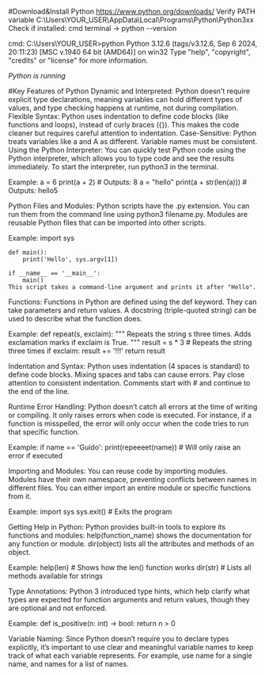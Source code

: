 #Download&Install Python
    https://www.python.org/downloads/
    Verify PATH variable C:\Users\YOUR_USER\AppData\Local\Programs\Python\Python3xx\
    Check if installed: cmd terminal -> python --version

cmd:
C:\Users\YOUR_USER>python
Python 3.12.6 (tags/v3.12.6, Sep  6 2024, 20:11:23) [MSC v.1940 64 bit (AMD64)] on win32
Type "help", "copyright", "credits" or "license" for more information.
>>>
*Python is running*

#Key Features of Python
Dynamic and Interpreted: 
    Python doesn't require explicit type declarations, meaning variables can hold different types of values, and type checking happens at runtime, not during compilation.
Flexible Syntax: 
    Python uses indentation to define code blocks (like functions and loops), instead of curly braces ({}). This makes the code cleaner but requires careful attention to indentation.
Case-Sensitive: 
    Python treats variables like a and A as different. Variable names must be consistent.
Using the Python Interpreter:
    You can quickly test Python code using the Python interpreter, which allows you to type code and see the results immediately. To start the interpreter, run python3 in the terminal.

Example:
    a = 6
    print(a + 2)  # Outputs: 8
    a = "hello"
    print(a + str(len(a)))  # Outputs: hello5


Python Files and Modules:
    Python scripts have the .py extension. 
    You can run them from the command line using python3 filename.py. 
    Modules are reusable Python files that can be imported into other scripts.

Example:
    import sys

    def main():
        print('Hello', sys.argv[1])

    if __name__ == '__main__':
        main()
    This script takes a command-line argument and prints it after "Hello".


Functions:
    Functions in Python are defined using the def keyword. 
    They can take parameters and return values. 
    A docstring (triple-quoted string) can be used to describe what the function does.

Example:
    def repeat(s, exclaim):
    """
    Repeats the string s three times. Adds exclamation marks if exclaim is True.
    """
    result = s * 3  # Repeats the string three times
    if exclaim:
        result += '!!!'
    return result


Indentation and Syntax:
    Python uses indentation (4 spaces is standard) to define code blocks. 
    Mixing spaces and tabs can cause errors. Pay close attention to consistent indentation.
    Comments start with # and continue to the end of the line.


Runtime Error Handling:
    Python doesn’t catch all errors at the time of writing or compiling. 
    It only raises errors when code is executed. For instance, if a function is misspelled, the error will only occur when the code tries to run that specific function.

Example:
if name == 'Guido':
    print(repeeeet(name))  # Will only raise an error if executed


Importing and Modules:
    You can reuse code by importing modules. Modules have their own namespace, preventing conflicts between names in different files. You can either import an entire module or specific functions from it.
    
Example:
    import sys
    sys.exit()  # Exits the program


Getting Help in Python:
Python provides built-in tools to explore its functions and modules:
help(function_name) shows the documentation for any function or module.
dir(object) lists all the attributes and methods of an object.

Example:
    help(len)  # Shows how the len() function works
    dir(str)  # Lists all methods available for strings


Type Annotations:
Python 3 introduced type hints, which help clarify what types are expected for function arguments and return values, though they are optional and not enforced.

Example:
    def is_positive(n: int) -> bool:
        return n > 0


Variable Naming:
Since Python doesn’t require you to declare types explicitly, it’s important to use clear and meaningful variable names to keep track of what each variable represents. 
For example, use name for a single name, and names for a list of names.